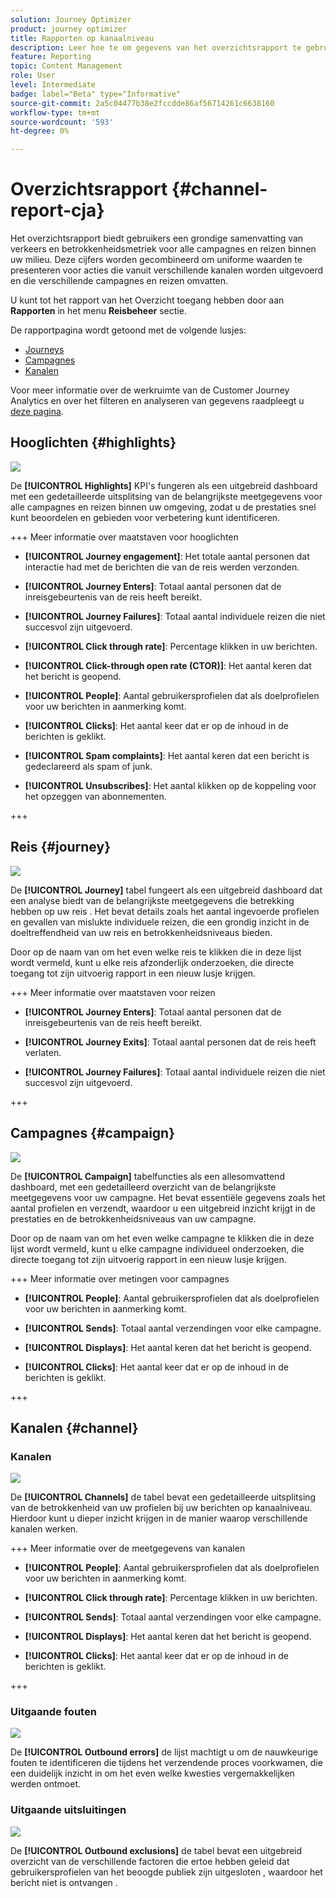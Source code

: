 ```yaml
---
solution: Journey Optimizer
product: journey optimizer
title: Rapporten op kanaalniveau
description: Leer hoe te om gegevens van het overzichtsrapport te gebruiken
feature: Reporting
topic: Content Management
role: User
level: Intermediate
badge: label="Beta" type="Informative"
source-git-commit: 2a5c04477b38e2fccdde86af56714261c6638160
workflow-type: tm+mt
source-wordcount: '593'
ht-degree: 0%

---
```


# Overzichtsrapport {#channel-report-cja}

Het overzichtsrapport biedt gebruikers een grondige samenvatting van verkeers en betrokkenheidsmetriek voor alle campagnes en reizen binnen uw milieu. Deze cijfers worden gecombineerd om uniforme waarden te presenteren voor acties die vanuit verschillende kanalen worden uitgevoerd en die verschillende campagnes en reizen omvatten.

U kunt tot het rapport van het Overzicht toegang hebben door aan **Rapporten** in het menu **Reisbeheer** sectie.

De rapportpagina wordt getoond met de volgende lusjes:

* [Journeys](#journey)
* [Campagnes](#campaign)
* [Kanalen](#channel)

Voor meer informatie over de werkruimte van de Customer Journey Analytics en over het filteren en analyseren van gegevens raadpleegt u [deze pagina](https://experienceleague.adobe.com/en/docs/analytics-platform/using/cja-workspace/home).

## Hooglichten {#highlights}

![](assets/cja-highlights.png)

De **[!UICONTROL Highlights]** KPI&#39;s fungeren als een uitgebreid dashboard met een gedetailleerde uitsplitsing van de belangrijkste meetgegevens voor alle campagnes en reizen binnen uw omgeving, zodat u de prestaties snel kunt beoordelen en gebieden voor verbetering kunt identificeren.

+++ Meer informatie over maatstaven voor hooglichten

* **[!UICONTROL Journey engagement]**: Het totale aantal personen dat interactie had met de berichten die van de reis werden verzonden.

* **[!UICONTROL Journey Enters]**: Totaal aantal personen dat de inreisgebeurtenis van de reis heeft bereikt.

* **[!UICONTROL Journey Failures]**: Totaal aantal individuele reizen die niet succesvol zijn uitgevoerd.

* **[!UICONTROL Click through rate]**: Percentage klikken in uw berichten.

* **[!UICONTROL Click-through open rate (CTOR)]**: Het aantal keren dat het bericht is geopend.

* **[!UICONTROL People]**: Aantal gebruikersprofielen dat als doelprofielen voor uw berichten in aanmerking komt.

* **[!UICONTROL Clicks]**: Het aantal keer dat er op de inhoud in de berichten is geklikt.

* **[!UICONTROL Spam complaints]**: Het aantal keren dat een bericht is gedeclareerd als spam of junk.

* **[!UICONTROL Unsubscribes]**: Het aantal klikken op de koppeling voor het opzeggen van abonnementen.

+++

## Reis {#journey}

![](assets/cja-channel-journeys.png)

De **[!UICONTROL Journey]** tabel fungeert als een uitgebreid dashboard dat een analyse biedt van de belangrijkste meetgegevens die betrekking hebben op uw reis . Het bevat details zoals het aantal ingevoerde profielen en gevallen van mislukte individuele reizen, die een grondig inzicht in de doeltreffendheid van uw reis en betrokkenheidsniveaus bieden.

Door op de naam van om het even welke reis te klikken die in deze lijst wordt vermeld, kunt u elke reis afzonderlijk onderzoeken, die directe toegang tot zijn uitvoerig rapport in een nieuw lusje krijgen.

+++ Meer informatie over maatstaven voor reizen

* **[!UICONTROL Journey Enters]**: Totaal aantal personen dat de inreisgebeurtenis van de reis heeft bereikt.

* **[!UICONTROL Journey Exits]**: Totaal aantal personen dat de reis heeft verlaten.

* **[!UICONTROL Journey Failures]**: Totaal aantal individuele reizen die niet succesvol zijn uitgevoerd.

+++

## Campagnes {#campaign}

![](assets/cja-channel-campaigns.png)

De **[!UICONTROL Campaign]** tabelfuncties als een allesomvattend dashboard, met een gedetailleerd overzicht van de belangrijkste meetgegevens voor uw campagne. Het bevat essentiële gegevens zoals het aantal profielen en verzendt, waardoor u een uitgebreid inzicht krijgt in de prestaties en de betrokkenheidsniveaus van uw campagne.

Door op de naam van om het even welke campagne te klikken die in deze lijst wordt vermeld, kunt u elke campagne individueel onderzoeken, die directe toegang tot zijn uitvoerig rapport in een nieuw lusje krijgen.

+++ Meer informatie over metingen voor campagnes

* **[!UICONTROL People]**: Aantal gebruikersprofielen dat als doelprofielen voor uw berichten in aanmerking komt.

* **[!UICONTROL Sends]**: Totaal aantal verzendingen voor elke campagne.

* **[!UICONTROL Displays]**: Het aantal keren dat het bericht is geopend.

* **[!UICONTROL Clicks]**: Het aantal keer dat er op de inhoud in de berichten is geklikt.

+++

## Kanalen {#channel}

### Kanalen

![](assets/cja-channels.png)

De **[!UICONTROL Channels]** de tabel bevat een gedetailleerde uitsplitsing van de betrokkenheid van uw profielen bij uw berichten op kanaalniveau. Hierdoor kunt u dieper inzicht krijgen in de manier waarop verschillende kanalen werken.

+++ Meer informatie over de meetgegevens van kanalen

* **[!UICONTROL People]**: Aantal gebruikersprofielen dat als doelprofielen voor uw berichten in aanmerking komt.

* **[!UICONTROL Click through rate]**: Percentage klikken in uw berichten.

* **[!UICONTROL Sends]**: Totaal aantal verzendingen voor elke campagne.

* **[!UICONTROL Displays]**: Het aantal keren dat het bericht is geopend.

* **[!UICONTROL Clicks]**: Het aantal keer dat er op de inhoud in de berichten is geklikt.

+++

### Uitgaande fouten

![](assets/cja-channels-outbound-errors.png)

De **[!UICONTROL Outbound errors]** de lijst machtigt u om de nauwkeurige fouten te identificeren die tijdens het verzendende proces voorkwamen, die een duidelijk inzicht in om het even welke kwesties vergemakkelijken werden ontmoet.

### Uitgaande uitsluitingen

![](assets/cja-channels-outbound-excluded.png)

De **[!UICONTROL Outbound exclusions]** de tabel bevat een uitgebreid overzicht van de verschillende factoren die ertoe hebben geleid dat gebruikersprofielen van het beoogde publiek zijn uitgesloten , waardoor het bericht niet is ontvangen .
